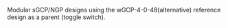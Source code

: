 Modular sGCP/NGP designs using the wGCP-4-0-48(alternative) reference design as a parent (toggle switch). 